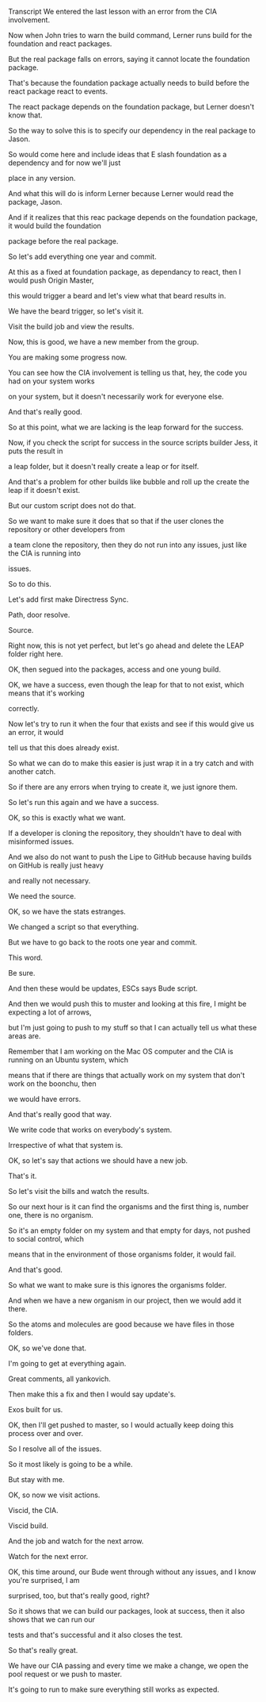 Transcript
We entered the last lesson with an error from the CIA involvement.

Now when John tries to warn the build command, Lerner runs build for the foundation and react packages.

But the real package falls on errors, saying it cannot locate the foundation package.

That's because the foundation package actually needs to build before the react package react to events.

The react package depends on the foundation package, but Lerner doesn't know that.

So the way to solve this is to specify our dependency in the real package to Jason.

So would come here and include ideas that E slash foundation as a dependency and for now we'll just

place in any version.

And what this will do is inform Lerner because Lerner would read the package, Jason.

And if it realizes that this reac package depends on the foundation package, it would build the foundation

package before the real package.

So let's add everything one year and commit.

At this as a fixed at foundation package, as dependancy to react, then I would push Origin Master,

this would trigger a beard and let's view what that beard results in.

We have the beard trigger, so let's visit it.

Visit the build job and view the results.

Now, this is good, we have a new member from the group.

You are making some progress now.

You can see how the CIA involvement is telling us that, hey, the code you had on your system works

on your system, but it doesn't necessarily work for everyone else.

And that's really good.

So at this point, what we are lacking is the leap forward for the success.

Now, if you check the script for success in the source scripts builder Jess, it puts the result in

a leap folder, but it doesn't really create a leap or for itself.

And that's a problem for other builds like bubble and roll up the create the leap if it doesn't exist.

But our custom script does not do that.

So we want to make sure it does that so that if the user clones the repository or other developers from

a team clone the repository, then they do not run into any issues, just like the CIA is running into

issues.

So to do this.

Let's add first make Directress Sync.

Path, door resolve.

Source.

Right now, this is not yet perfect, but let's go ahead and delete the LEAP folder right here.

OK, then segued into the packages, access and one young build.

OK, we have a success, even though the leap for that to not exist, which means that it's working

correctly.

Now let's try to run it when the four that exists and see if this would give us an error, it would

tell us that this does already exist.

So what we can do to make this easier is just wrap it in a try catch and with another catch.

So if there are any errors when trying to create it, we just ignore them.

So let's run this again and we have a success.

OK, so this is exactly what we want.

If a developer is cloning the repository, they shouldn't have to deal with misinformed issues.

And we also do not want to push the Lipe to GitHub because having builds on GitHub is really just heavy

and really not necessary.

We need the source.

OK, so we have the stats estranges.

We changed a script so that everything.

But we have to go back to the roots one year and commit.

This word.

Be sure.

And then these would be updates, ESCs says Bude script.

And then we would push this to muster and looking at this fire, I might be expecting a lot of arrows,

but I'm just going to push to my stuff so that I can actually tell us what these areas are.

Remember that I am working on the Mac OS computer and the CIA is running on an Ubuntu system, which

means that if there are things that actually work on my system that don't work on the boonchu, then

we would have errors.

And that's really good that way.

We write code that works on everybody's system.

Irrespective of what that system is.

OK, so let's say that actions we should have a new job.

That's it.

So let's visit the bills and watch the results.

So our next hour is it can find the organisms and the first thing is, number one, there is no organism.

So it's an empty folder on my system and that empty for days, not pushed to social control, which

means that in the environment of those organisms folder, it would fail.

And that's good.

So what we want to make sure is this ignores the organisms folder.

And when we have a new organism in our project, then we would add it there.

So the atoms and molecules are good because we have files in those folders.

OK, so we've done that.

I'm going to get at everything again.

Great comments, all yankovich.

Then make this a fix and then I would say update's.

Exos built for us.

OK, then I'll get pushed to master, so I would actually keep doing this process over and over.

So I resolve all of the issues.

So it most likely is going to be a while.

But stay with me.

OK, so now we visit actions.

Viscid, the CIA.

Viscid build.

And the job and watch for the next arrow.

Watch for the next error.

OK, this time around, our Bude went through without any issues, and I know you're surprised, I am

surprised, too, but that's really good, right?

So it shows that we can build our packages, look at success, then it also shows that we can run our

tests and that's successful and it also closes the test.

So that's really great.

We have our CIA passing and every time we make a change, we open the pool request or we push to master.

It's going to run to make sure everything still works as expected.
